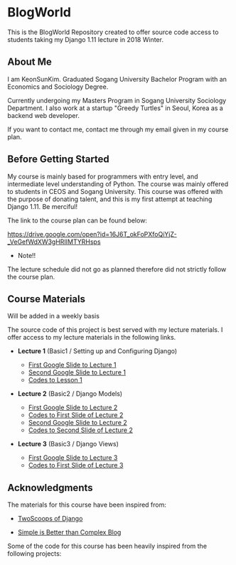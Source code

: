 # BlogWorld

This is the BlogWorld Repository created to offer source code access to students taking my Django 1.11 lecture in 2018 Winter.

## About Me

I am KeonSunKim. Graduated Sogang University Bachelor Program with an Economics and Sociology Degree. 

Currently undergoing my Masters Program in Sogang University Sociology Department. I also work at a startup "Greedy Turtles" in Seoul, Korea as a backend web developer. 

If you want to contact me, contact me through my email given in my course plan.

## Before Getting Started

My course is mainly based for programmers with entry level, and intermediate level understanding of Python. The course was mainly offered to students in CEOS and Sogang University. This course was offered with the purpose of donating talent, and this is my first attempt at teaching Django 1.11. Be merciful!

The link to the course plan can be found below:

https://drive.google.com/open?id=16J6T_okFoPXfoQiYjZ-_VeGefWdXW3gHRIIMTYRHsps 

* Note!! 

The lecture schedule did not go as planned therefore did not strictly follow the course plan.


## Course Materials 

Will be added in a weekly basis

The source code of this project is best served with my lecture materials. I offer access to my lecture materials in the following links.

* **Lecture 1** (Basic1 / Setting up and Configuring Django)

    * [First Google Slide to Lecture 1](https://docs.google.com/presentation/d/1YstMmQlDO0SCuppMOvR2Y6swPom2513f6vxvc6JvJgs/edit?usp=sharing/)
    * [Second Google Slide to Lecture 1](https://docs.google.com/presentation/d/13DCnpBd64KLlCctU2ZOA8puwJqtMMOzdRou_DYGpmZo/edit?usp=sharing/)
    * [Codes to Lesson 1](https://github.com/keonsunkim/BlogWorld/tree/041814347b4a909fa2409217cbec77af18665adf)

* **Lecture 2** (Basic2 / Django Models)

    * [First Google Slide to Lecture 2](https://docs.google.com/presentation/d/14ooFWwGOvhopJvMG0skvy8S_9FOOoFf-uAHAjMFRTs8/edit?usp=sharing)
    * [Codes to First Slide of Lecture 2](https://github.com/keonsunkim/BlogWorld/tree/62ae820da2ee4b2465b466cf4b8674e587a2547b)
    * [Second Google Slide to Lecture 2](https://docs.google.com/presentation/d/1b6q3rtMNOqKkuJIjbV_JZ9XdtTGjaWfg9ymADbeOh4M/edit?usp=sharing)
    * [Codes to Second Slide of Lecture 2](https://github.com/keonsunkim/BlogWorld/tree/93650e653e5934f03b9a630fb03b8c87cc2aa1e5)
    
    
 * **Lecture 3** (Basic3 / Django Views)

    * [First Google Slide to Lecture 3](https://docs.google.com/presentation/d/1f-_UCik0qLfs_AUnj-0CwOQvspqAGYlISlASsWk7nC0/edit?usp=sharing)
    * [Codes to First Slide of Lecture 3](https://github.com/keonsunkim/BlogWorld/tree/6d643245ab7c6939ec2b8440df9abe7cdb7e118f)
    


## Acknowledgments

The materials for this course have been inspired from:

- [TwoScoops of Django](https://www.twoscoopspress.com/products/two-scoops-of-django-1-11/)

- [Simple is Better than Complex Blog](https://simpleisbetterthancomplex.com/)

Some of the code for this course has been heavily inspired from the following projects:
